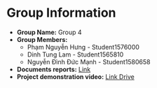 # Group Information

- **Group Name:** Group 4
- **Group Members:**
  - Phạm Nguyễn Hưng - Student1576000
  - Dinh Tung Lam - Student1565810
  - Nguyễn Đình Đức Mạnh - Student1580658
- **Documents reports:** [Link](https://github.com/PhamNguyenHungRG/PRJ_restaurant/blob/main/DocOfPrJ2_Gr6.pdf)
- **Project demonstration video:** [Link Drive](https://drive.google.com/drive/folders/1mfZNoq9Ut-dH4Y5m6l0GLaF3MJ0yd36L?usp=sharing)
